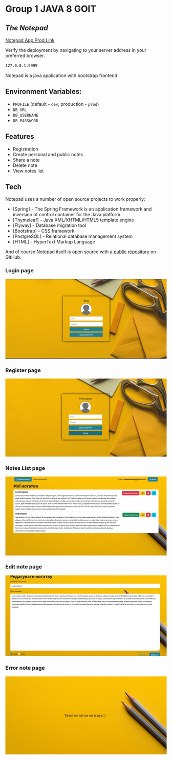 # Group 1  JAVA 8 GOIT
## _The Notepad_

[Notepad App Prod Link ](https://notepad.ldv.com.ua/)

Verify the deployment by navigating to your server address in
your preferred browser.
```sh
127.0.0.1:9999
```

Notepad is a java application with bootstrap frontend
## Environment Variables:
- `PROFILE` (default - `dev`; production - `prod`)
- `DB_URL`
- `DB_USERNAME`
- `DB_PASSWORD`

## Features

- Registration
- Create personal and public notes
- Share a note
- Delete note
- View notes list



## Tech

Notepad uses a number of open source projects to work properly:

- [Spring] - The Spring Framework is an application framework and inversion of control container for the Java platform.
- [Thymeleaf] - Java XML/XHTML/HTML5 template engine
- [Flyway] - Database migration tool
- [Bootstrap] - CSS framework
- [PostgreSQL] - Relational database management system
- [HTML] - HyperText Markup Language


And of course Notepad itself is open source with a [public repository](https://github.com/hameleoncheg1/java_dev_notepad)
on GitHub.

### Login page

![login](./readme_img/login.png)

### Register page

![register](./readme_img/register.png)

### Notes List page
![list](./readme_img/list.png)

### Edit note page

![edit](./readme_img/edit.png)

### Error note page

![edit](./readme_img/error.png)
